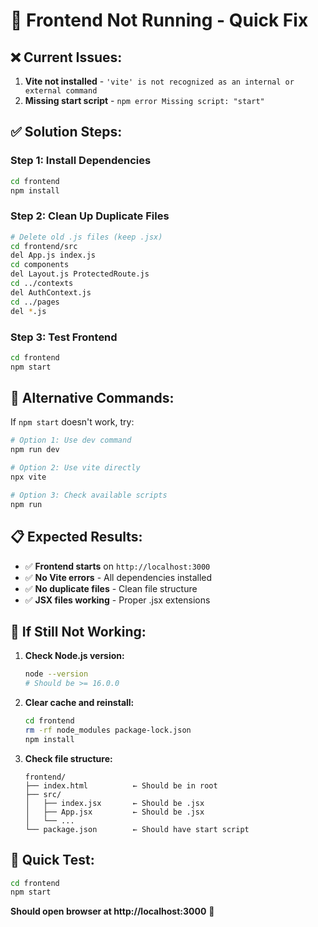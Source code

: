 # 🚨 Frontend Not Running - Quick Fix

## ❌ **Current Issues:**

1. **Vite not installed** - `'vite' is not recognized as an internal or external command`
2. **Missing start script** - `npm error Missing script: "start"`

## ✅ **Solution Steps:**

### **Step 1: Install Dependencies**
```bash
cd frontend
npm install
```

### **Step 2: Clean Up Duplicate Files**
```bash
# Delete old .js files (keep .jsx)
cd frontend/src
del App.js index.js
cd components
del Layout.js ProtectedRoute.js
cd ../contexts
del AuthContext.js
cd ../pages
del *.js
```

### **Step 3: Test Frontend**
```bash
cd frontend
npm start
```

## 🔧 **Alternative Commands:**

If `npm start` doesn't work, try:

```bash
# Option 1: Use dev command
npm run dev

# Option 2: Use vite directly
npx vite

# Option 3: Check available scripts
npm run
```

## 📋 **Expected Results:**

- ✅ **Frontend starts** on `http://localhost:3000`
- ✅ **No Vite errors** - All dependencies installed
- ✅ **No duplicate files** - Clean file structure
- ✅ **JSX files working** - Proper .jsx extensions

## 🐛 **If Still Not Working:**

1. **Check Node.js version:**
   ```bash
   node --version
   # Should be >= 16.0.0
   ```

2. **Clear cache and reinstall:**
   ```bash
   cd frontend
   rm -rf node_modules package-lock.json
   npm install
   ```

3. **Check file structure:**
   ```
   frontend/
   ├── index.html          ← Should be in root
   ├── src/
   │   ├── index.jsx       ← Should be .jsx
   │   ├── App.jsx         ← Should be .jsx
   │   └── ...
   └── package.json        ← Should have start script
   ```

## 🚀 **Quick Test:**

```bash
cd frontend
npm start
```

**Should open browser at http://localhost:3000** 🎯
